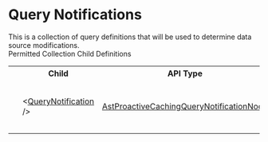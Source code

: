 # Query Notifications

<div class="LanguageSummary"><div class ="SummaryItem">This is a collection of query definitions that will be used to determine data source modifications.</div></div><div class="SchemaBindingGroup"><div class="SchemaBindingGroupHeader">Permitted Collection Child Definitions</div><table id="SchemaBindingList" class="SchemaBindingList"><tbody><tr><th class="SchemaBindingIconColumnHeader">&nbsp;</th><th class="SchemaBindingNameColumnHeader">Child</th><th class="SchemaBindingTypeColumnHeader">API Type</th><th class="SchemaBindingSummaryColumnHeader">Description</th></tr><tr class="cd0"><td class="SchemaBindingIcon"><div class="NotRequired" /></td><td class="SchemaBindingName"><span class="punc">&lt;</span><a href=Varigence.Languages.Biml.Cube.AstProactiveCachingQueryNotificationNode.html">QueryNotification</a><span class="punc"> /&gt;</span></td><td class="SchemaBindingType"><a href="../api-reference/Varigence.Languages.Biml.Cube.AstProactiveCachingQueryNotificationNode.html">AstProactiveCachingQueryNotificationNode</a></td><td class="SchemaBindingSummary">The AstProactiveCachingQueryNotificationNode type corresponds directly to a proactive caching query notification configuration in SQL Server Analysis Services.</td></tr></tbody></table></div>